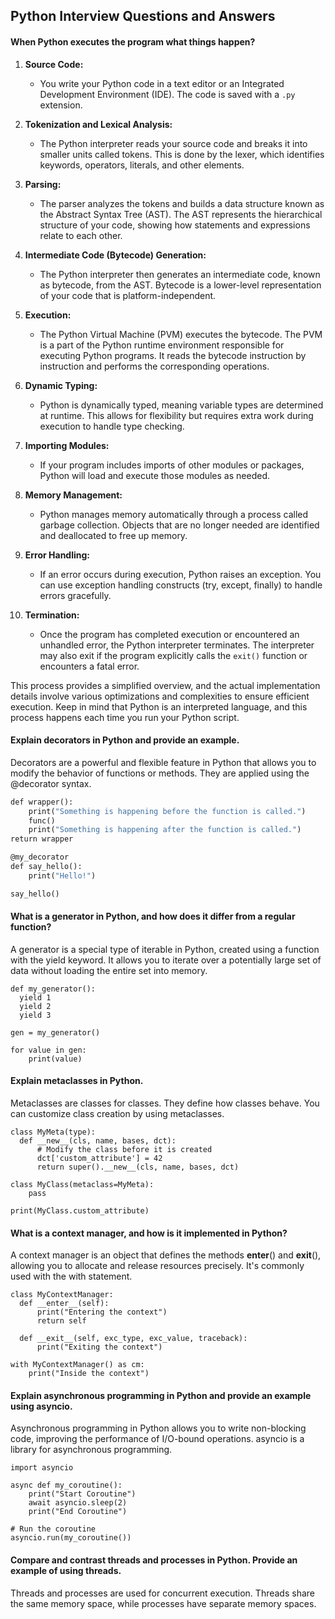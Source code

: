## Python Interview Questions and Answers
#### When Python executes the program what things happen?
  1. **Source Code:**
     - You write your Python code in a text editor or an Integrated Development Environment (IDE). The code is saved with a `.py` extension.

  2. **Tokenization and Lexical Analysis:**
     - The Python interpreter reads your source code and breaks it into smaller units called tokens. This is done by the lexer, which identifies keywords, operators, literals, and other elements.
  
  3. **Parsing:**
     - The parser analyzes the tokens and builds a data structure known as the Abstract Syntax Tree (AST). The AST represents the hierarchical structure of your code, showing how statements and expressions relate to each other.
  
  4. **Intermediate Code (Bytecode) Generation:**
     - The Python interpreter then generates an intermediate code, known as bytecode, from the AST. Bytecode is a lower-level representation of your code that is platform-independent.
  
  5. **Execution:**
     - The Python Virtual Machine (PVM) executes the bytecode. The PVM is a part of the Python runtime environment responsible for executing Python programs. It reads the bytecode instruction by instruction and performs the corresponding operations.
  
  6. **Dynamic Typing:**
     - Python is dynamically typed, meaning variable types are determined at runtime. This allows for flexibility but requires extra work during execution to handle type checking.
  
  7. **Importing Modules:**
     - If your program includes imports of other modules or packages, Python will load and execute those modules as needed.
  
  8. **Memory Management:**
     - Python manages memory automatically through a process called garbage collection. Objects that are no longer needed are identified and deallocated to free up memory.
  
  9. **Error Handling:**
     - If an error occurs during execution, Python raises an exception. You can use exception handling constructs (try, except, finally) to handle errors gracefully.
  
  10. **Termination:**
      - Once the program has completed execution or encountered an unhandled error, the Python interpreter terminates. The interpreter may also exit if the program explicitly calls the `exit()` function or encounters a fatal error.
  
  This process provides a simplified overview, and the actual implementation details involve various optimizations and complexities to ensure efficient execution. Keep in mind that Python is an interpreted language, and this process happens each time you run your Python script.
#### Explain decorators in Python and provide an example.

  Decorators are a powerful and flexible feature in Python that allows you to modify the behavior of functions or methods. They are applied using the @decorator syntax.
  ```def my_decorator(func):
  def wrapper():
      print("Something is happening before the function is called.")
      func()
      print("Something is happening after the function is called.")
  return wrapper

  @my_decorator
  def say_hello():
      print("Hello!")
  
  say_hello()
```

#### What is a generator in Python, and how does it differ from a regular function?
  A generator is a special type of iterable in Python, created using a function with the yield keyword. It allows you to iterate over a potentially large set of data without loading the entire set into memory.
  ```
  def my_generator():
    yield 1
    yield 2
    yield 3

  gen = my_generator()
  
  for value in gen:
      print(value)
  ```

#### Explain metaclasses in Python.
  Metaclasses are classes for classes. They define how classes behave. You can customize class creation by using metaclasses.
  ```
  class MyMeta(type):
    def __new__(cls, name, bases, dct):
        # Modify the class before it is created
        dct['custom_attribute'] = 42
        return super().__new__(cls, name, bases, dct)

  class MyClass(metaclass=MyMeta):
      pass

  print(MyClass.custom_attribute)
  ```

#### What is a context manager, and how is it implemented in Python?
  A context manager is an object that defines the methods __enter__() and __exit__(), allowing you to allocate and release resources precisely. It's commonly used with the with statement.
  ```
  class MyContextManager:
    def __enter__(self):
        print("Entering the context")
        return self
    
    def __exit__(self, exc_type, exc_value, traceback):
        print("Exiting the context")

  with MyContextManager() as cm:
      print("Inside the context")
  ```

#### Explain asynchronous programming in Python and provide an example using asyncio.
  Asynchronous programming in Python allows you to write non-blocking code, improving the performance of I/O-bound operations. asyncio is a library for asynchronous programming.
  ```
  import asyncio

  async def my_coroutine():
      print("Start Coroutine")
      await asyncio.sleep(2)
      print("End Coroutine")
  
  # Run the coroutine
  asyncio.run(my_coroutine())
  ```

#### Compare and contrast threads and processes in Python. Provide an example of using threads.

  Threads and processes are used for concurrent execution. Threads share the same memory space, while processes have separate memory spaces.

